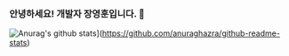 ### 안녕하세요! 개발자 장영훈입니다. 👋

![Anurag's github stats](https://github-readme-stats.vercel.app/api?username=jyh08024)](https://github.com/anuraghazra/github-readme-stats)
